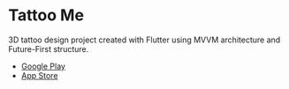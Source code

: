 # Tattoo Me
3D tattoo design project created with Flutter using MVVM architecture and Future-First structure.

- [Google Play](https://play.google.com/store/apps/details?id=com.tattoo.tattoo)
- [App Store](https://apps.apple.com/app/tattoo-me/id1661365412)